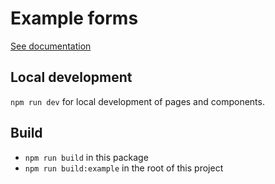 # Example forms

[See documentation](src/pages/index.md)

## Local development

`npm run dev` for local development of pages and components.

## Build

* `npm run build` in this package
* `npm run build:example` in the root of this project
